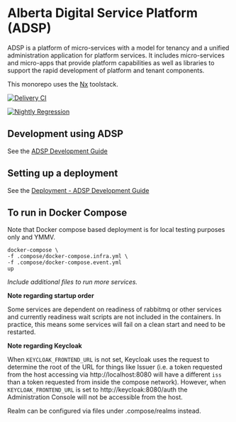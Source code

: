 # Alberta Digital Service Platform (ADSP)
ADSP is a platform of micro-services with a model for tenancy and a unified administration application for platform services. It includes micro-services and micro-apps that provide platform capabilities as well as libraries to support the rapid development of platform and tenant components.

This monorepo uses the [Nx](https://nx.dev) toolstack.

[![Delivery CI](https://github.com/GovAlta/adsp-monorepo/actions/workflows/delivery-ci.yml/badge.svg)](https://github.com/GovAlta/adsp-monorepo/actions/workflows/delivery-ci.yml)

[![Nightly Regression](https://github.com/GovAlta/adsp-monorepo/actions/workflows/nightly.yml/badge.svg)](https://github.com/GovAlta/adsp-monorepo/actions/workflows/nightly.yml)

## Development using ADSP
See the [ADSP Development Guide](https://glowing-parakeet-0563ab2e.pages.github.io)

## Setting up a deployment
See the [Deployment - ADSP Development Guide](https://glowing-parakeet-0563ab2e.pages.github.io/platform/deployment.html)


## To run in Docker Compose
Note that Docker compose based deployment is for local testing purposes only and YMMV.

```
docker-compose \
-f .compose/docker-compose.infra.yml \
-f .compose/docker-compose.event.yml
up
```

_Include additional files to run more services._

**Note regarding startup order**

Some services are dependent on readiness of rabbitmq or other services and currently readiness wait scripts are not included in
the containers. In practice, this means some services will fail on a clean start and need to be restarted.

**Note regarding Keycloak**

When `KEYCLOAK_FRONTEND_URL` is not set, Keycloak uses the request to determine the root of the URL for things like Issuer
(i.e. a token requested from the host accessing via http://localhost:8080 will have a different `iss` than a token requested from
inside the compose network). However, when `KEYCLOAK_FRONTEND_URL` is set to http://keycloak:8080/auth the Administration Console
will not be accessible from the host.

Realm can be configured via files under .compose/realms instead.
